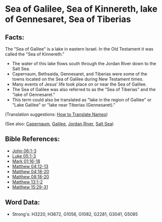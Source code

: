 # Sea of Galilee, Sea of Kinnereth, lake of Gennesaret, Sea of Tiberias #

## Facts: ##

The "Sea of Galilee" is a lake in eastern Israel. In the Old Testament it was called the "Sea of Kinnereth."

* The water of this lake flows south through the Jordan River down to the Salt Sea.
* Capernaum, Bethsaida, Gennesaret, and Tiberias were some of the towns located on the Sea of Galilee during New Testament times.
* Many events of Jesus' life took place on or near the Sea of Galilee.
* The Sea of Galilee was also referred to as the "Sea of Tiberias" and the "lake of Gennesaret."
* This term could also be translated as "lake in the region of Galilee" or "Lake Galilee" or "lake near Tiberias (Gennesaret)."

(Translation suggestions: [How to Translate Names](rc://en/ta/man/translate/translate-names))

(See also: [Capernaum](../names/capernaum.md), [Galilee](../names/galilee.md), [Jordan River](../names/jordanriver.md), [Salt Sea](../names/saltsea.md))

## Bible References: ##

* [John 06:1-3](rc://en/tn/help/jhn/06/01)
* [Luke 05:1-3](rc://en/tn/help/luk/05/01)
* [Mark 01:16-18](rc://en/tn/help/mrk/01/16)
* [Matthew 04:12-13](rc://en/tn/help/mat/04/12)
* [Matthew 04:18-20](rc://en/tn/help/mat/04/18)
* [Matthew 08:18-20](rc://en/tn/help/mat/08/18)
* [Matthew 13:1-2](rc://en/tn/help/mat/13/01)
* [Matthew 15:29-31](rc://en/tn/help/mat/15/29)

## Word Data: ##

* Strong's: H3220, H3672, G1056, G1082, G2281, G3041, G5085
